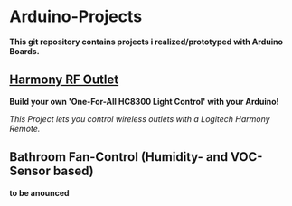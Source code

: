 Arduino-Projects
===

**This git repository contains projects i realized/prototyped with Arduino Boards.**

[Harmony RF Outlet](https://github.com/mrequalizer/Arduino-Projects/tree/master/Harmony_RF_Outlet)
----

**Build your own 'One-For-All HC8300 Light Control' with your Arduino!**

*This Project lets you control wireless outlets with a Logitech Harmony Remote.*


Bathroom Fan-Control (Humidity- and VOC-Sensor based)
---

**to be anounced**
